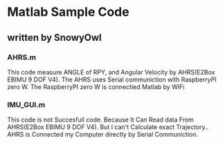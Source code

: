 # Matlab Sample Code
## written by SnowyOwl

### AHRS.m
This code measure ANGLE of RPY, and Angular Velocity by AHRS(E2Box EBIMU 9 DOF V4).
The AHRS uses Serial communiction with RaspberryPI zero W.
The RaspberryPI zero W is connectied Matlab by WIFi

### IMU_GUI.m
This code is not Succesfull code. Because It Can Read data From AHRS(E2Box EBIMU 9 DOF V4). But I can't Calculate exact Trajectory..
AHRS is Connected my Computer directly by Serial Communiction.
